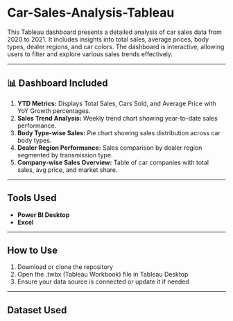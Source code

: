 # Car-Sales-Analysis-Tableau
This Tableau dashboard presents a detailed analysis of car sales data from 2020 to 2021. It includes insights into total sales, average prices, body types, dealer regions, and car colors. The dashboard is interactive, allowing users to filter and explore various sales trends effectively. 

---
## 📊 Dashboard Included

1. **YTD Metrics:** Displays Total Sales, Cars Sold, and Average Price with YoY Growth percentages.
2. **Sales Trend Analysis:** Weekly trend chart showing year-to-date sales performance.
3. **Body Type-wise Sales:** Pie chart showing sales distribution across car body types.
4. **Dealer Region Performance:** Sales comparison by dealer region segmented by transmission type.
5. **Company-wise Sales Overview:** Table of car companies with total sales, avg price, and market share.

---
## Tools Used
- **Power BI Desktop**
- **Excel**

---
## How to Use
1. Download or clone the repository
2. Open the .twbx (Tableau Workbook) file in Tableau Desktop
3. Ensure your data source is connected or update it if needed

---
## Dataset Used
